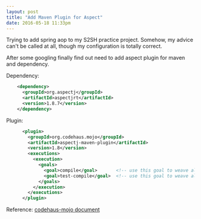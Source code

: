 ```yaml
---
layout: post
title: "Add Maven Plugin for Aspect"
date: 2016-05-18 11:33pm
---
```


Trying to add spring aop to my S2SH practice project. Somehow, my advice can't be called at all, though my configuration 
is totally correct.

After some googling finally find out need to add aspect plugin for maven and dependency. 

Dependency:

```xml
    <dependency>
      <groupId>org.aspectj</groupId>
      <artifactId>aspectjrt</artifactId>
      <version>1.8.7</version>
    </dependency>
```

Plugin:

```xml
      <plugin>
        <groupId>org.codehaus.mojo</groupId>
        <artifactId>aspectj-maven-plugin</artifactId>
        <version>1.8</version>
        <executions>
          <execution>
            <goals>
              <goal>compile</goal>       <!-- use this goal to weave all your main classes -->
              <goal>test-compile</goal>  <!-- use this goal to weave all your test classes -->
            </goals>
          </execution>
        </executions>
      </plugin>
```

Reference: [codehaus-mojo document](http://www.mojohaus.org/aspectj-maven-plugin/usage.html)
